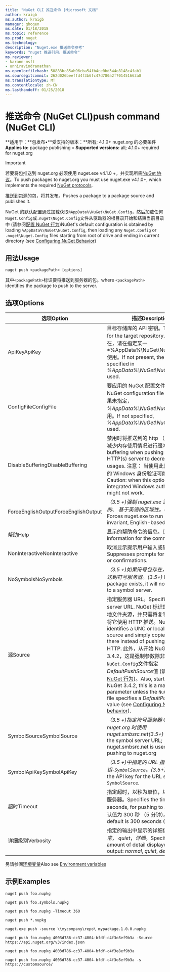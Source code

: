 ```yaml
---
title: "NuGet CLI 推送命令 |Microsoft 文档"
author: kraigb
ms.author: kraigb
manager: ghogen
ms.date: 01/18/2018
ms.topic: reference
ms.prod: nuget
ms.technology: 
description: "Nuget.exe 推送命令参考"
keywords: "nuget 推送引用，推送命令"
ms.reviewer:
- karann-msft
- unniravindranathan
ms.openlocfilehash: 50883bc85ab96cba54fb4ce0bd344e8148c4fab1
ms.sourcegitcommit: 262d026beeffd4f3b6fc47d780a2f701451663a8
ms.translationtype: MT
ms.contentlocale: zh-CN
ms.lasthandoff: 01/25/2018
---
```

# <a name="push-command-nuget-cli"></a><span data-ttu-id="fbf90-104">推送命令 (NuGet CLI)</span><span class="sxs-lookup"><span data-stu-id="fbf90-104">push command (NuGet CLI)</span></span>

<span data-ttu-id="fbf90-105">**适用于：**包发布&bullet;**受支持的版本：**所有; 4.1.0+ nuget.org 的必要条件</span><span class="sxs-lookup"><span data-stu-id="fbf90-105">**Applies to:** package publishing &bullet; **Supported versions:** all; 4.1.0+ required for nuget.org</span></span>

> [!Important]
> <span data-ttu-id="fbf90-106">若要将包推送到 nuget.org 必须使用 nuget.exe v4.1.0 +，并实现所需[NuGet 协议](../api/nuget-protocols.md)。</span><span class="sxs-lookup"><span data-stu-id="fbf90-106">To push packages to nuget.org you must use nuget.exe v4.1.0+, which implements the required [NuGet protocols](../api/nuget-protocols.md).</span></span>

<span data-ttu-id="fbf90-107">推送到包源的包，将其发布。</span><span class="sxs-lookup"><span data-stu-id="fbf90-107">Pushes a package to a package source and publishes it.</span></span>

<span data-ttu-id="fbf90-108">NuGet 的默认配置通过加载获取`%AppData%\NuGet\NuGet.Config`，然后加载任何`Nuget.Config`或`.nuget\Nuget.Config`文件从驱动器的根目录开始和结束当前目录中 (请参阅[配置 NuGet 行为](../consume-packages/configuring-nuget-behavior.md))</span><span class="sxs-lookup"><span data-stu-id="fbf90-108">NuGet's default configuration is obtained by loading `%AppData%\NuGet\NuGet.Config`, then loading any `Nuget.Config` or `.nuget\Nuget.Config` files starting from root of drive and ending in current directory (see [Configuring NuGet Behavior](../consume-packages/configuring-nuget-behavior.md))</span></span>

## <a name="usage"></a><span data-ttu-id="fbf90-109">用法</span><span class="sxs-lookup"><span data-stu-id="fbf90-109">Usage</span></span>

```cli
nuget push <packagePath> [options]
```

<span data-ttu-id="fbf90-110">其中`<packagePath>`标识要将推送到服务器的包。</span><span class="sxs-lookup"><span data-stu-id="fbf90-110">where `<packagePath>` identifies the package to push to the server.</span></span>

## <a name="options"></a><span data-ttu-id="fbf90-111">选项</span><span class="sxs-lookup"><span data-stu-id="fbf90-111">Options</span></span>

| <span data-ttu-id="fbf90-112">选项</span><span class="sxs-lookup"><span data-stu-id="fbf90-112">Option</span></span> | <span data-ttu-id="fbf90-113">描述</span><span class="sxs-lookup"><span data-stu-id="fbf90-113">Description</span></span> |
| --- | --- |
| <span data-ttu-id="fbf90-114">ApiKey</span><span class="sxs-lookup"><span data-stu-id="fbf90-114">ApiKey</span></span> | <span data-ttu-id="fbf90-115">目标存储库的 API 密钥。</span><span class="sxs-lookup"><span data-stu-id="fbf90-115">The API key for the target repository.</span></span> <span data-ttu-id="fbf90-116">如果不存在，请在指定某一*%AppData%\NuGet\NuGet.Config*使用。</span><span class="sxs-lookup"><span data-stu-id="fbf90-116">If not present,  the one specified in *%AppData%\NuGet\NuGet.Config* is used.</span></span> |
| <span data-ttu-id="fbf90-117">ConfigFile</span><span class="sxs-lookup"><span data-stu-id="fbf90-117">ConfigFile</span></span> | <span data-ttu-id="fbf90-118">要应用的 NuGet 配置文件。</span><span class="sxs-lookup"><span data-stu-id="fbf90-118">The NuGet configuration file to apply.</span></span> <span data-ttu-id="fbf90-119">如果未指定， *%AppData%\NuGet\NuGet.Config*使用。</span><span class="sxs-lookup"><span data-stu-id="fbf90-119">If not specified, *%AppData%\NuGet\NuGet.Config* is used.</span></span> |
| <span data-ttu-id="fbf90-120">DisableBuffering</span><span class="sxs-lookup"><span data-stu-id="fbf90-120">DisableBuffering</span></span> | <span data-ttu-id="fbf90-121">禁用时将推送到的 http （s） 服务器以减少内存使用情况进行缓冲。</span><span class="sxs-lookup"><span data-stu-id="fbf90-121">Disables buffering when pushing to an HTTP(s) server to decrease memory usages.</span></span> <span data-ttu-id="fbf90-122">注意： 当使用此选项时，集成的 Windows 身份验证可能无法工作。</span><span class="sxs-lookup"><span data-stu-id="fbf90-122">Caution: when this option is used, integrated Windows authentication might not work.</span></span> |
| <span data-ttu-id="fbf90-123">ForceEnglishOutput</span><span class="sxs-lookup"><span data-stu-id="fbf90-123">ForceEnglishOutput</span></span> | <span data-ttu-id="fbf90-124">*（3.5 +)*强制 nuget.exe 运行使用固定的、 基于英语的区域性。</span><span class="sxs-lookup"><span data-stu-id="fbf90-124">*(3.5+)* Forces nuget.exe to run using an invariant, English-based culture.</span></span> |
| <span data-ttu-id="fbf90-125">帮助</span><span class="sxs-lookup"><span data-stu-id="fbf90-125">Help</span></span> | <span data-ttu-id="fbf90-126">显示的帮助命令的信息。</span><span class="sxs-lookup"><span data-stu-id="fbf90-126">Displays help information for the command.</span></span> |
| <span data-ttu-id="fbf90-127">NonInteractive</span><span class="sxs-lookup"><span data-stu-id="fbf90-127">NonInteractive</span></span> | <span data-ttu-id="fbf90-128">取消显示提示用户输入或确认。</span><span class="sxs-lookup"><span data-stu-id="fbf90-128">Suppresses prompts for user input or confirmations.</span></span> |
| <span data-ttu-id="fbf90-129">NoSymbols</span><span class="sxs-lookup"><span data-stu-id="fbf90-129">NoSymbols</span></span> | <span data-ttu-id="fbf90-130">*（3.5 +)*如果符号包存在，它将不会推送到符号服务器。</span><span class="sxs-lookup"><span data-stu-id="fbf90-130">*(3.5+)* If a symbols package exists, it will not be pushed to a symbol server.</span></span> |
| <span data-ttu-id="fbf90-131">源</span><span class="sxs-lookup"><span data-stu-id="fbf90-131">Source</span></span> | <span data-ttu-id="fbf90-132">指定服务器 URL。</span><span class="sxs-lookup"><span data-stu-id="fbf90-132">Specifies the server URL.</span></span> <span data-ttu-id="fbf90-133">NuGet 标识的 UNC 或本地文件夹源，并只需将复制文件而不是将它使用 HTTP 推送。</span><span class="sxs-lookup"><span data-stu-id="fbf90-133">NuGet identifies a UNC or local folder source and simply copies the file there instead of pushing it using HTTP.</span></span>  <span data-ttu-id="fbf90-134">此外，从开始 NuGet 上面 3.4.2，这是强制参数除非`NuGet.Config`文件指定*DefaultPushSource*值 (请参阅[配置 NuGet 行为](../Consume-Packages/Configuring-NuGet-Behavior.md))。</span><span class="sxs-lookup"><span data-stu-id="fbf90-134">Also, starting with NuGet 3.4.2, this is a mandatory parameter unless the `NuGet.Config` file specifies a *DefaultPushSource* value (see [Configuring NuGet behavior](../Consume-Packages/Configuring-NuGet-Behavior.md)).</span></span> |
| <span data-ttu-id="fbf90-135">SymbolSource</span><span class="sxs-lookup"><span data-stu-id="fbf90-135">SymbolSource</span></span> | <span data-ttu-id="fbf90-136">*（3.5 +)*指定符号服务器 URL; 推送到 nuget.org 时使用 nuget.smbsrc.net</span><span class="sxs-lookup"><span data-stu-id="fbf90-136">*(3.5+)* Specifies the symbol server URL; nuget.smbsrc.net is used when pushing to nuget.org</span></span> |
| <span data-ttu-id="fbf90-137">SymbolApiKey</span><span class="sxs-lookup"><span data-stu-id="fbf90-137">SymbolApiKey</span></span> | <span data-ttu-id="fbf90-138">*（3.5 +)*中指定的 URL 指定的 API 密钥`-SymbolSource`。</span><span class="sxs-lookup"><span data-stu-id="fbf90-138">*(3.5+)* Specifies the API key for the URL specified in `-SymbolSource`.</span></span> |
| <span data-ttu-id="fbf90-139">超时</span><span class="sxs-lookup"><span data-stu-id="fbf90-139">Timeout</span></span> | <span data-ttu-id="fbf90-140">指定超时，以秒为单位，以便将推送到服务器。</span><span class="sxs-lookup"><span data-stu-id="fbf90-140">Specifies the timeout, in seconds, for pushing to a server.</span></span> <span data-ttu-id="fbf90-141">默认值为 300 秒 （5 分钟）。</span><span class="sxs-lookup"><span data-stu-id="fbf90-141">The default is 300 seconds (5 minutes).</span></span> |
| <span data-ttu-id="fbf90-142">详细级别</span><span class="sxs-lookup"><span data-stu-id="fbf90-142">Verbosity</span></span> | <span data-ttu-id="fbf90-143">指定的输出中显示的详细信息量：*正常*， *quiet*，*详细*。</span><span class="sxs-lookup"><span data-stu-id="fbf90-143">Specifies the amount of detail displayed in the output: *normal*, *quiet*, *detailed*.</span></span> |

<span data-ttu-id="fbf90-144">另请参阅[环境变量](cli-ref-environment-variables.md)</span><span class="sxs-lookup"><span data-stu-id="fbf90-144">Also see [Environment variables](cli-ref-environment-variables.md)</span></span>

## <a name="examples"></a><span data-ttu-id="fbf90-145">示例</span><span class="sxs-lookup"><span data-stu-id="fbf90-145">Examples</span></span>

```cli
nuget push foo.nupkg

nuget push foo.symbols.nupkg

nuget push foo.nupkg -Timeout 360

nuget push *.nupkg

nuget.exe push -source \\mycompany\repo\ mypackage.1.0.0.nupkg

nuget push foo.nupkg 4003d786-cc37-4004-bfdf-c4f3e8ef9b3a -Source https://api.nuget.org/v3/index.json

nuget push foo.nupkg 4003d786-cc37-4004-bfdf-c4f3e8ef9b3a

nuget push foo.nupkg 4003d786-cc37-4004-bfdf-c4f3e8ef9b3a -s https://customsource/
```
